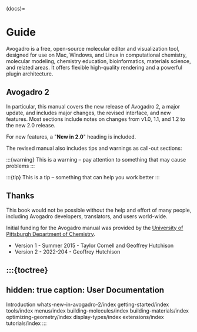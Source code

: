 (docs)=

# Guide

Avogadro is a free, open-source molecular editor and visualization tool, designed for use on Mac, Windows, and Linux in computational chemistry, molecular modeling, chemistry education, bioinformatics, materials science, and related areas. It offers flexible high-quality rendering and a powerful plugin architecture.

## Avogadro 2

In particular, this manual covers the new release of Avogadro 2, a major update, and includes major changes, the revised interface, and new features. Most sections include notes on changes from v1.0, 1.1, and 1.2 to the new 2.0 release.

For new features, a "**New in 2.0**" heading is included.

The revised manual also includes tips and warnings as call-out sections:

:::{warning}
This is a warning – pay attention to something that may cause problems
:::

:::{tip}
This is a tip – something that can help you work better
:::

## Thanks

This book would not be possible without the help and effort of many people, including Avogadro developers, translators, and users world-wide.

Initial funding for the Avogadro manual was provided by the [University of Pittsburgh Department of Chemistry](http://www.chem.pitt.edu/).

* Version 1 - Summer 2015 - Taylor Cornell and Geoffrey Hutchison
* Version 2 - 2022-204 - Geoffrey Hutchison

:::{toctree}
---
hidden: true
caption: User Documentation
---

Introduction <self>
whats-new-in-avogadro-2/index
getting-started/index
tools/index
menus/index
building-molecules/index
building-materials/index
optimizing-geometry/index
display-types/index
extensions/index
tutorials/index
:::
